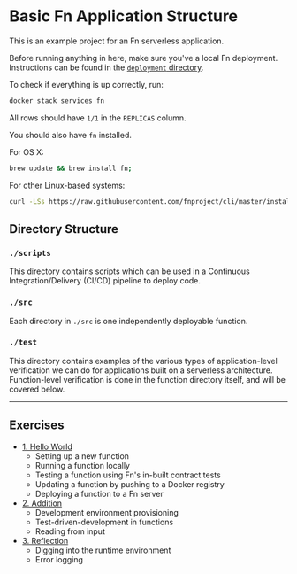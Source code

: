 # Basic Fn Application Structure
This is an example project for an Fn serverless application.

Before running anything in here, make sure you've a local Fn deployment. Instructions can be found in the [`deployment` directory](../../../deployment).

To check if everything is up correctly, run:

```bash
docker stack services fn
```

All rows should have `1/1` in the `REPLICAS` column.

You should also have `fn` installed.

For OS X:

```bash
brew update && brew install fn;
```

For other Linux-based systems:

```bash
curl -LSs https://raw.githubusercontent.com/fnproject/cli/master/install | sh
```

## Directory Structure

### `./scripts`
This directory contains scripts which can be used in a Continuous Integration/Delivery (CI/CD) pipeline to deploy code.

### `./src`
Each directory in `./src` is one independently deployable function.

### `./test`
This directory contains examples of the various types of application-level verification we can do for applications built on a serverless architecture. Function-level verification is done in the function directory itself, and will be covered below.

- - -

## Exercises

- [1. Hello World](./README-EX01.md)
  - Setting up a new function
  - Running a function locally
  - Testing a function using Fn's in-built contract tests
  - Updating a function by pushing to a Docker registry
  - Deploying a function to a Fn server
- [2. Addition](./README-EX02.md)
  - Development environment provisioning
  - Test-driven-development in functions
  - Reading from input
- [3. Reflection](./README-EX03.md)
  - Digging into the runtime environment
  - Error logging
